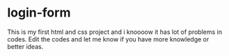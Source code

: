 # login-form
This is my first html and css project and i knoooow it has lot of problems in codes.
Edit the codes and let me know if you have more knowledge or better ideas.
